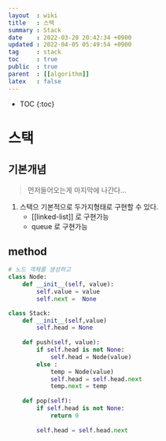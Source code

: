 ```yaml
---
layout  : wiki
title   : 스택 
summary : Stack 
date    : 2022-03-20 20:42:34 +0900
updated : 2022-04-05 05:49:54 +0900
tag     : stack 
toc     : true
public  : true
parent  : [[algorithm]] 
latex   : false
---
```

* TOC
{:toc}

# 스택
## 기본개념 
>먼저들어오는게 마지막에 나간다...

1. 스택으 기본적으로 두가지형태로 구현할 수 있다.
    * [[linked-list]] 로 구현가능
    * queue 로 구현가능

## method 

``` python
# 노드 객체를 생성하고 
class Node:
    def __init__(self, value):
        self.value = value 
        self.next =  None 

class Stack:
    def __init__(self,value)
        self.head = None
        
    def push(self, value):
        if self.head is not None:
            self.head = Node(value)
        else :
            temp = Node(value)
            self.head = self.head.next 
            temp.next = temp
        
    def pop(self):
        if self.head is not None:
            return 0
            
        self.head = self.head.next
        
```

